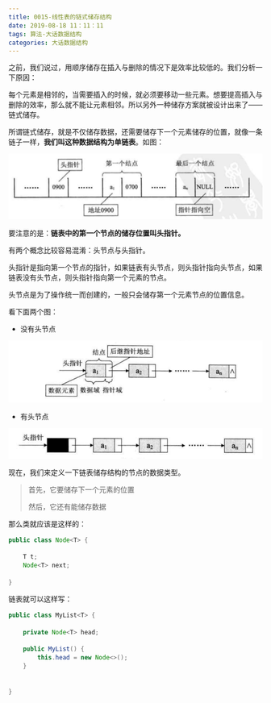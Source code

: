 ```yaml
---
title: 0015-线性表的链式储存结构
date: 2019-08-18 11：11：11
tags: 算法-大话数据结构
categories: 大话数据结构
---
```


之前，我们说过，用顺序储存在插入与删除的情况下是效率比较低的。我们分析一下原因：

每个元素是相邻的，当需要插入的时候，就必须要移动一些元素。想要提高插入与删除的效率，那么就不能让元素相邻。所以另外一种储存方案就被设计出来了——链式储存。

所谓链式储存，就是不仅储存数据，还需要储存下一个元素储存的位置，就像一条链子一样，**我们叫这种数据结构为单链表**。如图：

![](https://github.com/aprz512/pic4aprz512/blob/master/Blog/%E7%AE%97%E6%B3%95/%E5%A4%A7%E8%AF%9D%E6%95%B0%E6%8D%AE%E7%BB%93%E6%9E%84/3-6-2.png?raw=true)

要注意的是：**链表中的第一个节点的储存位置叫头指针。**

有两个概念比较容易混淆：头节点与头指针。

头指针是指向第一个节点的指针，如果链表有头节点，则头指针指向头节点，如果链表没有头节点，则头指针指向第一个元素的节点。

头节点是为了操作统一而创建的，一般只会储存第一个元素节点的位置信息。

看下面两个图：

- 没有头节点

![](https://github.com/aprz512/pic4aprz512/blob/master/Blog/%E7%AE%97%E6%B3%95/%E5%A4%A7%E8%AF%9D%E6%95%B0%E6%8D%AE%E7%BB%93%E6%9E%84/3-6-7.png?raw=true)

- 有头节点

![](https://github.com/aprz512/pic4aprz512/blob/master/Blog/%E7%AE%97%E6%B3%95/%E5%A4%A7%E8%AF%9D%E6%95%B0%E6%8D%AE%E7%BB%93%E6%9E%84/3-6-8.png?raw=true)



现在，我们来定义一下链表储存结构的节点的数据类型。

> 首先，它要储存下一个元素的位置
>
> 然后，它还有能储存数据

那么类就应该是这样的：

```java
public class Node<T> {
    
    T t;
    Node<T> next;
    
}
```

链表就可以这样写：

```java
public class MyList<T> {

    private Node<T> head;

    public MyList() {
        this.head = new Node<>();
    }
    

}
```

